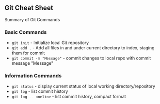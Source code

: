 ## Git Cheat Sheet

Summary of Git Commands
### Basic Commands

* `git init` - Initialize local Git repository
* `git add .` - Add all files in and under current directory to index, staging
them for commit
* `git commit -m "Message"` - commit changes to local repo with commit message
"Message"

### Information Commands
* `git status` - display current status of local working directory/repository
* `git log` - list commit history
* `git log -- oneline` - list commit history, compact format
